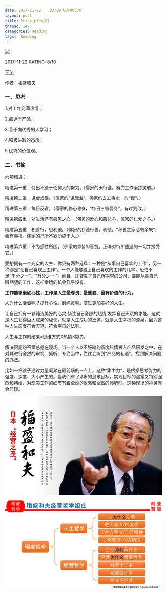 ```yaml
---
date: 2017-11-22    23:00:00+00:00
layout: post
title: Principles(R)
thread: 147
categories: Reading
tags:  Reading
---
```




<img src="https://images-cn.ssl-images-amazon.com/images/I/61Kp363ka-L.jpg" width="200" />



2017-11-22 RATING:  8/10




[干法](https://www.amazon.cn/%E5%B9%B2%E6%B3%95-%E7%A8%BB%E7%9B%9B%E5%92%8C%E5%A4%AB/dp/B010UZE6VS)



作者：[稻盛和夫](https://www.amazon.cn/s/ref=dp_byline_sr_book_1?ie=UTF8&field-author=%E7%A8%BB%E7%9B%9B%E5%92%8C%E5%A4%AB&search-alias=books)



### 一、思考

1.对工作充满热情；

2.痴迷于产品；

3.善于向优秀的人学习；

4.积极进取的态度；

5.优秀的价值观。



### 二、书摘



六项精进：

精进第一重：付出不逊于任何人的努力。（儒家的天行健，努力工作磨练灵魂。）

精进第二重：谦虚戒躁。（儒家的“谦受益”，佛家的去五毒之一的“慢”。）

精进第三重：每日反省。（儒家的修心修身，“每日三省吾身”，有过则改。）

精进第四重：对生活怀有感恩之心。（佛家的爱心和慈悲心，儒家的仁爱之心。）

精进第五重：积善行，思利他。（佛家的积德行善，利他，“积善之家必有余庆”，善有善报。儒家的己所不欲勿施于人。）

精进第六重：不为感性所困。（佛家的烦恼即菩提。正确对待所遭遇的一切并接受它。）

要想拥有一个充实的人生，你只有两种选择：一种是“从事自己喜欢的工作”，另一种则是“让自己喜欢上工作”。一个人能够碰上自己喜欢的工作的几率，恐怕不足“千分之一”、“万分之一 ”。而且，即使进了自己所期望的公司，要能从事自己所期望的工作，这样幸运的机会几乎没有。



**工作能够磨砺心性，工作是人生最尊贵、最重要、最有价值的行为。**



人为什么活着呢？提升心性，磨练灵魂，度过更加美好的人生。



让自己拥有一颗纯洁美好的心灵,倾注自己全部的热情,发挥自己天赋的才能。这就是人生获得巨大成果的秘诀，就是人生成功的王道，就是人生幸福的源泉，因为这种人生态度符合天道，符合宇宙的法则。



人生与工作的结果=思维方式X热情X能力。



解决问题的答案总是在现场。当一个人以不服输的高度热情投入产品研发之中，在对其进行全然的审视、倾听、专注当中，往往会听到“产品的私语”，找到解决问题的办法。



比如一把锥子通过力量凝聚在最前端的一点上，这种“集中力”，是根据思考能力的强度、深度、大小产生的。当我们有了清晰的追求目标，实现目标的渴望又特别强烈和持续，对现实工作的细节有着全然的敏感和全然的倾听时，这种现场的神灵就会显现。





![](/images/干法/avatar.jpg)



![](/images/干法/稻盛哲学体系.png)













































